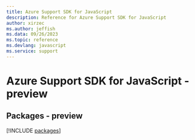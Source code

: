 ```yaml
---
title: Azure Support SDK for JavaScript
description: Reference for Azure Support SDK for JavaScript
author: xirzec
ms.author: jeffish
ms.data: 09/26/2023
ms.topic: reference
ms.devlang: javascript
ms.service: support
---
```

# Azure Support SDK for JavaScript - preview
## Packages - preview
[!INCLUDE [packages](support-index.md)]